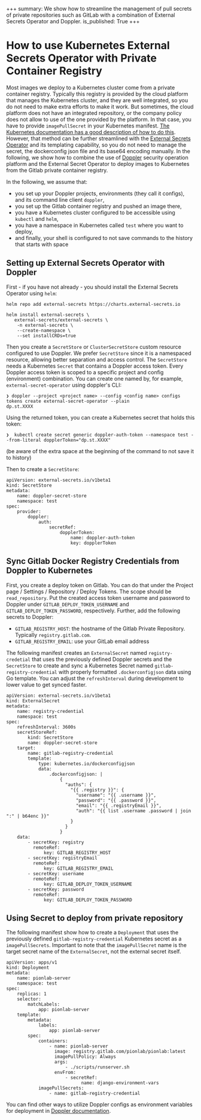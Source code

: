 +++
summary: We show how to streamline the management of pull secrets of private repositories such as GitLab with a combination of External Secrets Operator and Doppler.
is_published: True
+++

# How to use Kubernetes External Secrets Operator with Private Container Registry

Most images we deploy to a Kubernetes cluster come from a private container registry.
Typically this registry is provided by the cloud platform that manages the Kubernetes cluster, and they are well integrated, so
you do not need to make extra efforts to make it work. But sometimes, the cloud platform does not have an integrated repository, or the company policy does not allow to use of the one provided by the platform. In that case, you have to provide
`imagePullSecret` in your Kubernetes manifest. [The Kubernetes documentation has a good description of how to do this](https://kubernetes.io/docs/tasks/configure-pod-container/pull-image-private-registry/). However, that method can be further streamlined
with the [External Secrets Operator](https://external-secrets.io/v0.7.2/) and its templating capability, so you do not need to manage the secret, the dockerconfig json file and its base64 encoding manually. In the following, we show how
to combine the use of [Doppler](https://www.doppler.com/) security operation platform and the External Secret Operator to deploy images to Kubernetes from the Gitlab private container registry.

In the following, we assume that:

-   you set up your Doppler projects, environments (they call it configs), and its command line client `doppler`,
-   you set up the Gitlab container registry and pushed an image there,
-   you have a Kubernetes cluster configured to be accessible using `kubectl` and `helm`,
-   you have a namespace in Kubernetes called `test` where you want to deploy,
-   and finally, your shell is configured to not save commands to the history that starts with space

## Setting up External Secrets Operator with Doppler

First - if you have not already - you should install the External Secrets Operator using `helm`:

```shell
helm repo add external-secrets https://charts.external-secrets.io

helm install external-secrets \
   external-secrets/external-secrets \
    -n external-secrets \
    --create-namespace \
    --set installCRDs=true
```

Then you create a `SecretStore` or `ClusterSecretStore` custom resource configured to use Doppler.
We prefer `SecretStore` since it is a namespaced resource, allowing better separation and access control.
The `SecretStore` needs a Kubernetes `Secret` that contains a Doppler access token. Every Doppler access token is
scoped to a specific project and config (environment) combination. You can create one named by, for example, `external-secret-operator` using doppler's CLI:

```shell
❯ doppler --project <project name> --config <config name> configs tokens create external-secret-operator --plain
dp.st.XXXX
```

Using the returned token, you can create a Kubernetes secret that holds this token:

```shell
❯  kubectl create secret generic doppler-auth-token --namespace test --from-literal dopplerToken="dp.st.XXXX"
```

(be aware of the extra space at the beginning of the command to not save it to history)

Then to create a `SecretStore`:

```yaml, filename=secret-store.yaml
apiVersion: external-secrets.io/v1beta1
kind: SecretStore
metadata:
    name: doppler-secret-store
    namespace: test
spec:
    provider:
        doppler:
            auth:
                secretRef:
                    dopplerToken:
                        name: doppler-auth-token
                        key: dopplerToken
```

## Sync Gitlab Docker Registry Credentials from Doppler to Kubernetes

First, you create a deploy token on Gitlab. You can do that under the Project page / Settings / Repository / Deploy Tokens. The scope should be `read_repository`. Put the created access token username and password to Doppler under `GITLAB_DEPLOY_TOKEN_USERNAME` and `GITLAB_DEPLOY_TOKEN_PASSWORD`, respectively. Further, add the following secrets to Doppler:

-   `GITLAB_REGISTRY_HOST`: the hostname of the Gitlab Private Repository. Typically `registry.gitlab.com`.
-   `GITLAB_REGISTRY_EMAIL`: use your GitLab email address

The following manifest creates an `ExternalSecret` named `registry-credetial` that uses the previously defined Doppler secrets and the `SecretStore` to create and sync a Kubernetes Secret named `gitlab-registry-credential` with properly formatted `.dockerconfigjson` data using Go template. You can adjust the `refreshInterval` during development to lower value to get synced faster.

```yaml, filename=gitlab-pull-secret.yaml
apiVersion: external-secrets.io/v1beta1
kind: ExternalSecret
metadata:
    name: registry-credential
    namespace: test
spec:
    refreshInterval: 3600s
    secretStoreRef:
        kind: SecretStore
        name: doppler-secret-store
    target:
        name: gitlab-registry-credential
        template:
            type: kubernetes.io/dockerconfigjson
            data:
                .dockerconfigjson: |
                    {
                      "auths": {
                        "{{ .registry }}": {
                          "username": "{{ .username }}",
                          "password": "{{ .password }}",
                          "email": "{{ .registryEmail }}",
                          "auth": "{{ list .username .password | join ":" | b64enc }}"
                        }
                      }
                    }
    data:
        - secretKey: registry
          remoteRef:
              key: GITLAB_REGISTRY_HOST
        - secretKey: registryEmail
          remoteRef:
              key: GITLAB_REGISTRY_EMAIL
        - secretKey: username
          remoteRef:
              key: GITLAB_DEPLOY_TOKEN_USERNAME
        - secretKey: password
          remoteRef:
              key: GITLAB_DEPLOY_TOKEN_PASSWORD
```

## Using Secret to deploy from private repository

The following manifest show how to create a `Deployment` that uses the previously defined `gitlab-registry-credential` Kubernetes secret as a `imagePullSecrets`. Important to note that the `imagePullSecret` name is the target secret name of the `ExternalSecret`, not the external secret itself.

```yaml, filename=deployment.yaml
apiVersion: apps/v1
kind: Deployment
metadata:
    name: pionlab-server
    namespace: test
spec:
    replicas: 1
    selector:
        matchLabels:
            app: pionlab-server
    template:
        metadata:
            labels:
                app: pionlab-server
        spec:
            containers:
                - name: pionlab-server
                  image: registry.gitlab.com/pionlab/pionlab:latest
                  imagePullPolicy: Always
                  args:
                      - ./scripts/runserver.sh
                  envFrom:
                      - secretRef:
                            name: django-environment-vars
            imagePullSecrets:
                - name: gitlab-registry-credential
```

You can find other ways to utilize Doppler configs as environment variables for deployment in [Doppler documentation](https://docs.doppler.com/docs/external-secrets-provider).
